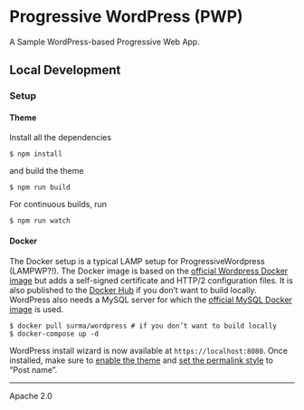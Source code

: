 # Progressive WordPress (PWP)

A Sample WordPress-based Progressive Web App.

## Local Development

### Setup

#### Theme

Install all the dependencies

```
$ npm install
```

and build the theme

```
$ npm run build
```

For continuous builds, run

```
$ npm run watch
```

#### Docker

The Docker setup is a typical LAMP setup for ProgressiveWordpress (LAMPWP?!). The Docker image is based on the [official Wordpress Docker image](https://hub.docker.com/_/wordpress/) but adds a self-signed certificate and HTTP/2 configuration files. It is also published to the [Docker Hub](https://hub.docker.com/r/surma/progressivewordpress/) if you don’t want to build locally. WordPress also needs a MySQL server for which the [official MySQL Docker image](https://hub.docker.com/_/mysql/) is used.

```
$ docker pull surma/wordpress # if you don’t want to build locally
$ docker-compose up -d
```

WordPress install wizard is now available at `https://localhost:8080`. Once installed, make sure to [enable the theme](https://localhost:8080/wp-admin/themes.php) and [set the permalink style](https://localhost:8080/wp-admin/options-permalink.php) to “Post name”.

---
Apache 2.0
